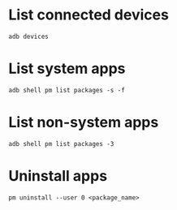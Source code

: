 # List connected devices
`adb devices`
# List system apps
`adb shell pm list packages -s -f`
# List non-system apps
`adb shell pm list packages -3`
# Uninstall apps
`pm uninstall --user 0 <package_name>`